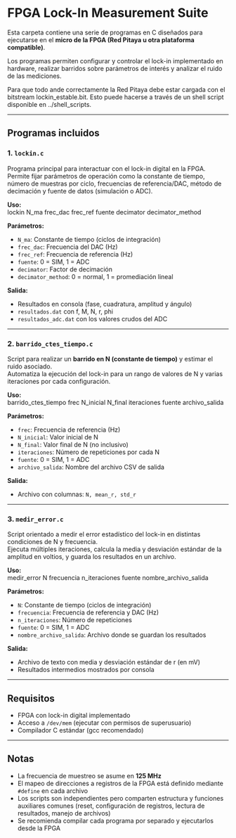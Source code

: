 # FPGA Lock-In Measurement Suite

Esta carpeta contiene una serie de programas en C diseñados para ejecutarse en el **micro de la FPGA (Red Pitaya u otra plataforma compatible)**.  

Los programas permiten configurar y controlar el lock-in implementado en hardware, realizar barridos sobre parámetros de interés y analizar el ruido de las mediciones.

Para que todo ande correctamente la Red Pitaya debe estar cargada con el bitstream lockin_estable.bit. Esto puede hacerse a través de un shell script disponible en ../shell_scripts.

---

## Programas incluidos

### 1. `lockin.c`
Programa principal para interactuar con el lock-in digital en la FPGA.  
Permite fijar parámetros de operación como la constante de tiempo, número de muestras por ciclo, frecuencias de referencia/DAC, método de decimación y fuente de datos (simulación o ADC).  

**Uso:**  
lockin N_ma frec_dac frec_ref fuente decimator decimator_method  

**Parámetros:**
- `N_ma`: Constante de tiempo (ciclos de integración)  
- `frec_dac`: Frecuencia del DAC (Hz)  
- `frec_ref`: Frecuencia de referencia (Hz)  
- `fuente`: 0 = SIM, 1 = ADC  
- `decimator`: Factor de decimación  
- `decimator_method`: 0 = normal, 1 = promediación lineal  

**Salida:**
- Resultados en consola (fase, cuadratura, amplitud y ángulo)  
- `resultados.dat` con f, M, N, r, phi  
- `resultados_adc.dat` con los valores crudos del ADC  

---

### 2. `barrido_ctes_tiempo.c`
Script para realizar un **barrido en N (constante de tiempo)** y estimar el ruido asociado.  
Automatiza la ejecución del lock-in para un rango de valores de N y varias iteraciones por cada configuración.

**Uso:**  
barrido_ctes_tiempo frec N_inicial N_final iteraciones fuente archivo_salida  

**Parámetros:**
- `frec`: Frecuencia de referencia (Hz)  
- `N_inicial`: Valor inicial de N  
- `N_final`: Valor final de N (no inclusivo)  
- `iteraciones`: Número de repeticiones por cada N  
- `fuente`: 0 = SIM, 1 = ADC  
- `archivo_salida`: Nombre del archivo CSV de salida  

**Salida:**
- Archivo con columnas: `N, mean_r, std_r`  

---

### 3. `medir_error.c`
Script orientado a medir el error estadístico del lock-in en distintas condiciones de N y frecuencia.  
Ejecuta múltiples iteraciones, calcula la media y desviación estándar de la amplitud en voltios, y guarda los resultados en un archivo.

**Uso:**  
medir_error N frecuencia n_iteraciones fuente nombre_archivo_salida  

**Parámetros:**
- `N`: Constante de tiempo (ciclos de integración)  
- `frecuencia`: Frecuencia de referencia y DAC (Hz)  
- `n_iteraciones`: Número de repeticiones  
- `fuente`: 0 = SIM, 1 = ADC  
- `nombre_archivo_salida`: Archivo donde se guardan los resultados  

**Salida:**
- Archivo de texto con media y desviación estándar de r (en mV)  
- Resultados intermedios mostrados por consola  

---

## Requisitos
- FPGA con lock-in digital implementado  
- Acceso a `/dev/mem` (ejecutar con permisos de superusuario)  
- Compilador C estándar (gcc recomendado)  

---

## Notas
- La frecuencia de muestreo se asume en **125 MHz**  
- El mapeo de direcciones a registros de la FPGA está definido mediante `#define` en cada archivo  
- Los scripts son independientes pero comparten estructura y funciones auxiliares comunes (reset, configuración de registros, lectura de resultados, manejo de archivos)  
- Se recomienda compilar cada programa por separado y ejecutarlos desde la FPGA  

